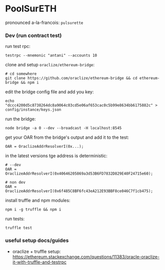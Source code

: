 # PoolSurETH

pronounced a-la-francois: `pulsurette`


### Dev (run contract test)

run test rpc:

    testrpc --mnemonic "antani" --accounts 10

clone and setup `oraclize/ethereum-bridge`:

    # cd somewhere
    git clone https://github.com/oraclize/ethereum-bridge && cd ethereum-bridge && npm i

edit the bridge config file and add you key:

    echo "dccc4200d5c8738264dc8a9064c03cd5e06af653cac0c5b99e8634bb6175882c" > config/instance/keys.json

run the bridge:

    node bridge -a 0 --dev --broadcast -H localhost:8545

<!-- node bridge -a 0 --dev -->

get your OAR from the bridge's output and add it to the test:

    OAR = OraclizeAddrResolverI(0x...);

in the latest versions tge address is deterministic:

    # --dev
    OAR = OraclizeAddrResolverI(0x40646205869a3d53B6FD7832D829E40F24715e60);

    # non dev
    OAR = OraclizeAddrResolverI(0x6f485C8BF6fc43eA212E93BBF8ce046C7f1cb475);



install truffle and npm modules:

    npm i -g truffle && npm i

run tests:

    truffle test


### useful setup docs/guides

- oraclize + truffle setup: https://ethereum.stackexchange.com/questions/11383/oracle-oraclize-it-with-truffle-and-testrpc
